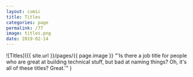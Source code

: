 ```yaml
---
layout: comic
title: Titles
categories: page
permalink: /77
image: titles.png
date: 2019-02-14
---
```


![Titles]({{ site.url }}/pages/{{ page.image }} "'Is there a job title for people who are great at building technical stuff, but bad at naming things? Oh, it's all of these titles? Great.'" )